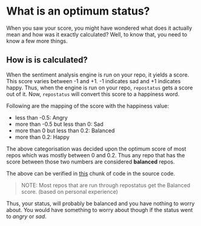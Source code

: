 # What is an optimum status?

When you saw your score, you might have wondered what does it actually mean and how was it exactly calculated? Well, to know that, you need to know a few more things.

## How is is calculated?

When the sentiment analysis engine is run on your repo, it yields a score. This score varies between -1 and +1. -1 indicates sad and +1 indicates happy. Thus, when the engine is run on your
repo, `repostatus` gets a score out of it. Now, `repostatus` will convert this score to a happiness word.

Following are the mapping of the score with the happiness value:

- less than -0.5: Angry
- more than -0.5 but less than 0: Sad
- more than 0 but less than 0.2: Balanced
- more than 0.2: Happy

The above categorisation was decided upon the optimum score of most repos which was mostly between 0 and 0.2. Thus any repo that has the score between those two numbers are considered **balanced** repos.

The above can be verified in [this](https://github.com/trotsly/repostatus/blob/1911fb607ac733194910f3c8f29e8eaeebcb5d88/repostatus/happiness.py#L103) chunk of code in the source code.

>NOTE: Most repos that are run through repostatus get the Balanced score. (based on personal experience)

Thus, your status, will probably be balanced and you have nothing to worry about. You would have something to worry about though if the status went to *angry* or *sad*.